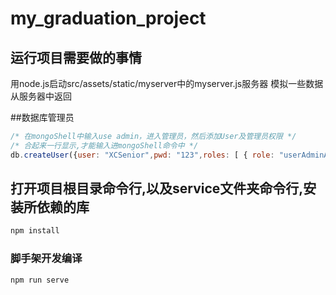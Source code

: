 # my_graduation_project

## 运行项目需要做的事情
用node.js启动src/assets/static/myserver中的myserver.js服务器
模拟一些数据从服务器中返回

##数据库管理员
```JavaScript
/* 在mongoShell中输入use admin，进入管理员，然后添加User及管理员权限 */
/* 合起来一行显示,才能输入进mongoShell命令中 */
db.createUser({user: "XCSenior",pwd: "123",roles: [ { role: "userAdminAnyDatabase", db: "admin" } ]})
```

## 打开项目根目录命令行,以及service文件夹命令行,安装所依赖的库
```powershell
npm install
```

### 脚手架开发编译
```powershell
npm run serve
```

